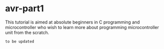 # avr-part1

This tutorial is aimed at absolute beginners in C programming and microcontroller who wish to learn more about programming microcontroller unit from the scratch. 

`to be updated`
